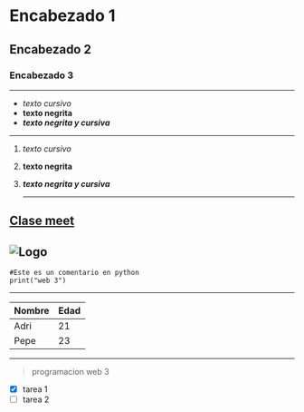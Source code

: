 # Encabezado 1
## Encabezado 2
### Encabezado 3

---

- *texto cursivo*
- **texto negrita**
- ***texto negrita y cursiva***

---
  
1. *texto cursivo*
2. **texto negrita**
3. ***texto negrita y cursiva***

   ---

[Clase meet](https://meet.google.com/hoy-acox-obz)
---
![Logo](https://encrypted-tbn0.gstatic.com/images?q=tbn:ANd9GcTFT1MO4Ln0Ynz4VKkD2EDyylsYzoVg1d8FiQ&s)
---
```
#Este es un comentario en python
print("web 3")
```
---
|Nombre |Edad |
|-------|-----|
|Adri   |21   |
|Pepe   |23   |
---
> programacion web 3
- [x] tarea 1
- [ ] tarea 2
